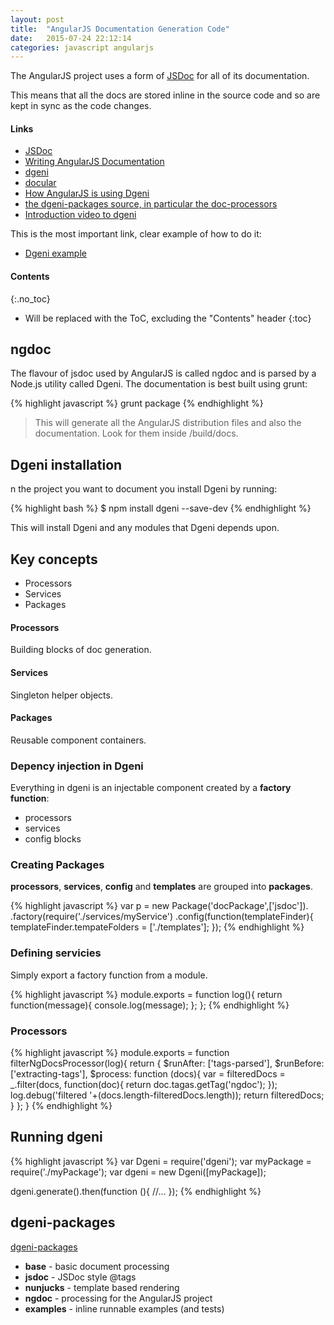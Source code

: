 ```yaml
---
layout: post
title:  "AngularJS Documentation Generation Code"
date:   2015-07-24 22:12:14
categories: javascript angularjs
---
```


The AngularJS project uses a form of [JSDoc](http://usejsdoc.org/) for all of its documentation.

This means that all the docs are stored inline in the source code and so are kept in sync as the code changes.

#### Links

* [JSDoc](http://usejsdoc.org/)
* [Writing AngularJS Documentation](https://github.com/angular/angular.js/wiki/Writing-AngularJS-Documentation)
* [dgeni](https://github.com/angular/dgeni)
* [docular](https://github.com/Vertafore/docular)
* [How AngularJS is using Dgeni](https://github.com/angular/angular.js/tree/master/docs)
* [the dgeni-packages source, in particular the doc-processors](https://github.com/angular/dgeni-packages/)
* [Introduction video to dgeni](https://www.youtube.com/watch?v=PQNROxXajyQ&feature=youtu.be)

This is the most important link, clear example of how to do it:
* [Dgeni example](https://github.com/petebacondarwin/dgeni-example)

#### Contents
{:.no_toc}

* Will be replaced with the ToC, excluding the "Contents" header
{:toc}

## ngdoc

The flavour of jsdoc used by AngularJS is called ngdoc and is parsed by a Node.js utility called Dgeni. The documentation is best built using grunt:

{% highlight javascript %}
grunt package
{% endhighlight %}

> This will generate all the AngularJS distribution files and also the documentation. Look for them inside /build/docs.

## Dgeni installation

n the project you want to document you install Dgeni by running:

{% highlight bash %}
$ npm install dgeni --save-dev
{% endhighlight %}

This will install Dgeni and any modules that Dgeni depends upon.

## Key concepts

* Processors
* Services
* Packages

#### Processors

Building blocks of doc generation.

#### Services

Singleton helper objects.

#### Packages

Reusable component containers.

### Depency injection in Dgeni

Everything in dgeni is an injectable component created by a **factory function**:

* processors
* services
* config blocks

### Creating Packages

**processors**, **services**, **config** and **templates** are grouped into **packages**.

{% highlight javascript %}
var p = new Package('docPackage',['jsdoc']).
        .factory(require('./services/myService')
        .config(function(templateFinder){
                templateFinder.tempateFolders = ['./templates'];
        });
{% endhighlight %}

### Defining servicies

Simply export a factory function from a module.

{% highlight javascript %}
module.exports = function log(){
        return function(message){
                console.log(message);
        };
};
{% endhighlight %}

### Processors

{% highlight javascript %}
module.exports = function filterNgDocsProcessor(log){
        return {
                $runAfter: ['tags-parsed'],
                $runBefore: ['extracting-tags'],
                $process: function (docs){
                        var = filteredDocs = _.filter(docs, function(doc){
                                return doc.tagas.getTag('ngdoc');
                        });
                        log.debug('filtered '+(docs.length-filteredDocs.length));
                        return filteredDocs;
                }
        };
}
{% endhighlight %}

## Running dgeni

{% highlight javascript %}
var Dgeni = require('dgeni');
var myPackage = require('./myPackage');
var dgeni = new Dgeni([myPackage]);

dgeni.generate().then(function (){
        //...
});
{% endhighlight %}

## dgeni-packages

[dgeni-packages](https://github.com/angular/dgeni-packages)

* **base** - basic document processing
* **jsdoc** - JSDoc style @tags
* **nunjucks** - template based rendering
* **ngdoc** - processing for the AngularJS project
* **examples** - inline runnable examples (and tests)

